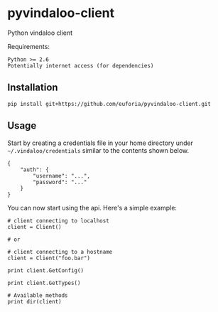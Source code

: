 pyvindaloo-client
=================
Python vindaloo client

Requirements:

    Python >= 2.6
    Potentially internet access (for dependencies)

Installation
------------

    pip install git+https://github.com/euforia/pyvindaloo-client.git

Usage
-----
Start by creating a credentials file in your home directory under `~/.vindaloo/credentials` similar to the contents shown below.

    {
        "auth": {
            "username": "...",
            "password": "..."
        }
    }

You can now start using the api. Here's a simple example:

```
# client connecting to localhost
client = Client()

# or 

# client connecting to a hostname
client = Client("foo.bar")

print client.GetConfig()

print client.GetTypes()

# Available methods
print dir(client)

```